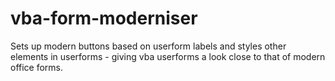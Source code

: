 # vba-form-moderniser
Sets up modern buttons based on userform labels and styles other elements in userforms - giving vba userforms a look close to that of modern office forms.
